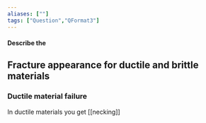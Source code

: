```yaml
---
aliases: [""]
tags: ["Question","QFormat3"]
---
```


#### Describe the
## Fracture appearance for ductile and brittle materials

### Ductile material failure

In ductile materials you get [[necking]]